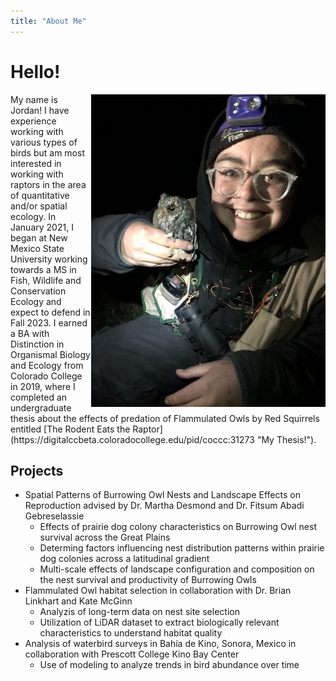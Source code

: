 ```yaml
---
title: "About Me"
---
```

# Hello!

<img align="right" src="photos/flam.jpg" width="375" height="500">
My name is Jordan! I have experience working with various types of birds but am most interested in working with raptors in the area of quantitative and/or spatial ecology. In January 2021, I began at New Mexico State University working towards a MS in Fish, Wildlife and Conservation Ecology and expect to defend in Fall 2023. I earned a BA with Distinction in Organismal Biology and Ecology from Colorado College in 2019, where I completed an undergraduate thesis about the effects of predation of Flammulated Owls by Red Squirrels entitled [The Rodent Eats the Raptor](https://digitalccbeta.coloradocollege.edu/pid/coccc:31273 "My Thesis!").


## Projects

* Spatial Patterns of Burrowing Owl Nests and Landscape Effects on Reproduction advised by Dr. Martha Desmond and Dr. Fitsum Abadi Gebreselassie 
  * Effects of prairie dog colony characteristics on Burrowing Owl nest survival across the Great Plains
  * Determing factors influencing nest distribution patterns within prairie dog colonies across a latitudinal gradient 
  * Multi-scale effects of landscape configuration and composition on the nest survival and productivity of Burrowing Owls
* Flammulated Owl habitat selection in collaboration with Dr. Brian Linkhart and Kate McGinn
  * Analyzis of long-term data on nest site selection
  * Utilization of LiDAR dataset to extract biologically relevant characteristics to understand habitat quality
* Analysis of waterbird surveys in Bahía de Kino, Sonora, Mexico in collaboration with Prescott College Kino Bay Center
  * Use of modeling to analyze trends in bird abundance over time
  

